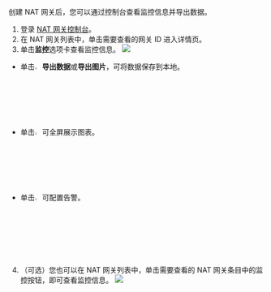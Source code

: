 创建 NAT 网关后，您可以通过控制台查看监控信息并导出数据。
1. 登录 [NAT 网关控制台](https://console.cloud.tencent.com/vpc/nat?fromNav)。
2. 在 NAT 网关列表中，单击需要查看的网关 ID 进入详情页。
3. 单击**监控**选项卡查看监控信息。
![](https://qcloudimg.tencent-cloud.cn/raw/0bde1e73ba44dc40765c49a1cb8809da.png)
 - 单击<img src="https://qcloudimg.tencent-cloud.cn/raw/0839851c629c3b93887eb48e5cfb73c9.png" width="3%">**导出数据**或**导出图片**，可将数据保存到本地。
 - 单击<img src="https://qcloudimg.tencent-cloud.cn/raw/facd10f7f25f44e95210e90bb98e4411.png" width="3%">可全屏展示图表。
 - 单击<img src="https://qcloudimg.tencent-cloud.cn/raw/4cd0f1da1c7407cf6652fd010960ef1d.png" width="3%">可配置告警。
4. （可选）您也可以在 NAT 网关列表中，单击需要查看的 NAT 网关条目中的监控按钮，即可查看监控信息。
![](https://main.qcloudimg.com/raw/2ae365dd7ca46296ec5d1464d142bd51.png)

